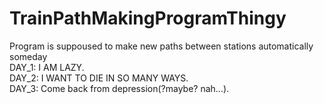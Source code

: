 # TrainPathMakingProgramThingy
Program is suppoused to make new paths between stations automatically someday </br>
DAY_1: I AM LAZY.</br>
DAY_2: I WANT TO DIE IN SO MANY WAYS.</br>
DAY_3: Come back from depression(?maybe? nah...).</br>

